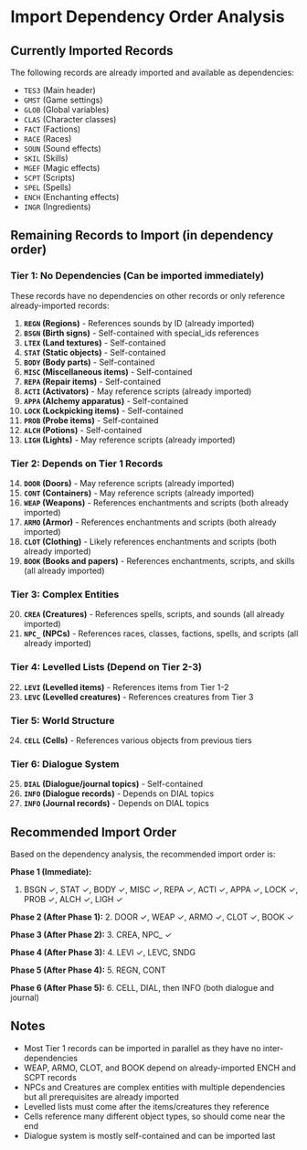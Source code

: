 # Import Dependency Order Analysis

## Currently Imported Records

The following records are already imported and available as dependencies:

- `TES3` (Main header)
- `GMST` (Game settings)
- `GLOB` (Global variables)
- `CLAS` (Character classes)
- `FACT` (Factions)
- `RACE` (Races)
- `SOUN` (Sound effects)
- `SKIL` (Skills)
- `MGEF` (Magic effects)
- `SCPT` (Scripts)
- `SPEL` (Spells)
- `ENCH` (Enchanting effects)
- `INGR` (Ingredients)

## Remaining Records to Import (in dependency order)

### Tier 1: No Dependencies (Can be imported immediately)

These records have no dependencies on other records or only reference already-imported records:

1. **`REGN` (Regions)** - References sounds by ID (already imported)
2. **`BSGN` (Birth signs)** - Self-contained with special_ids references
3. **`LTEX` (Land textures)** - Self-contained
4. **`STAT` (Static objects)** - Self-contained
5. **`BODY` (Body parts)** - Self-contained
6. **`MISC` (Miscellaneous items)** - Self-contained
7. **`REPA` (Repair items)** - Self-contained
8. **`ACTI` (Activators)** - May reference scripts (already imported)
9. **`APPA` (Alchemy apparatus)** - Self-contained
10. **`LOCK` (Lockpicking items)** - Self-contained
11. **`PROB` (Probe items)** - Self-contained
12. **`ALCH` (Potions)** - Self-contained
13. **`LIGH` (Lights)** - May reference scripts (already imported)

### Tier 2: Depends on Tier 1 Records

14. **`DOOR` (Doors)** - May reference scripts (already imported)
15. **`CONT` (Containers)** - May reference scripts (already imported)
16. **`WEAP` (Weapons)** - References enchantments and scripts (both already imported)
17. **`ARMO` (Armor)** - References enchantments and scripts (both already imported)
18. **`CLOT` (Clothing)** - Likely references enchantments and scripts (both already imported)
19. **`BOOK` (Books and papers)** - References enchantments, scripts, and skills (all already imported)

### Tier 3: Complex Entities

20. **`CREA` (Creatures)** - References spells, scripts, and sounds (all already imported)
21. **`NPC_` (NPCs)** - References races, classes, factions, spells, and scripts (all already imported)

### Tier 4: Levelled Lists (Depend on Tier 2-3)

22. **`LEVI` (Levelled items)** - References items from Tier 1-2
23. **`LEVC` (Levelled creatures)** - References creatures from Tier 3

### Tier 5: World Structure

24. **`CELL` (Cells)** - References various objects from previous tiers

### Tier 6: Dialogue System

25. **`DIAL` (Dialogue/journal topics)** - Self-contained
26. **`INFO` (Dialogue records)** - Depends on DIAL topics
27. **`INFO` (Journal records)** - Depends on DIAL topics

## Recommended Import Order

Based on the dependency analysis, the recommended import order is:

**Phase 1 (Immediate):**
1. BSGN ✓, STAT ✓, BODY ✓, MISC ✓, REPA ✓, ACTI ✓, APPA ✓, LOCK ✓, PROB ✓, ALCH ✓, LIGH ✓

**Phase 2 (After Phase 1):**
2. DOOR ✓, WEAP ✓, ARMO ✓, CLOT ✓, BOOK ✓

**Phase 3 (After Phase 2):**
3. CREA, NPC_ ✓

**Phase 4 (After Phase 3):**
4. LEVI ✓, LEVC, SNDG

**Phase 5 (After Phase 4):**
5. REGN, CONT

**Phase 6 (After Phase 5):**
6. CELL, DIAL, then INFO (both dialogue and journal)

## Notes

- Most Tier 1 records can be imported in parallel as they have no inter-dependencies
- WEAP, ARMO, CLOT, and BOOK depend on already-imported ENCH and SCPT records
- NPCs and Creatures are complex entities with multiple dependencies but all prerequisites are already imported
- Levelled lists must come after the items/creatures they reference
- Cells reference many different object types, so should come near the end
- Dialogue system is mostly self-contained and can be imported last
